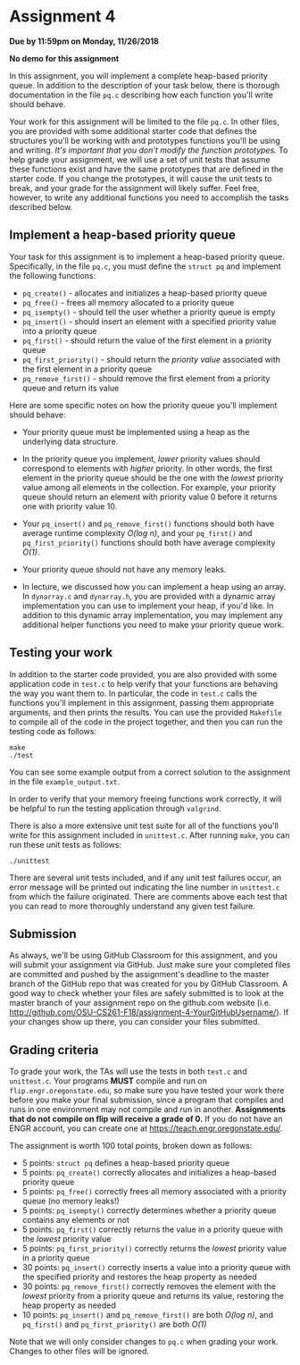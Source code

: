 # Assignment 4
**Due by 11:59pm on Monday, 11/26/2018**

**No demo for this assignment**

In this assignment, you will implement a complete heap-based priority queue.  In addition to the description of your task below, there is thorough documentation in the file `pq.c` describing how each function you'll write should behave.

Your work for this assignment will be limited to the file `pq.c`.  In other files, you are provided with some additional starter code that defines the structures you'll be working with and prototypes functions you'll be using and writing.  *It's important that you don't modify the function prototypes.*  To help grade your assignment, we will use a set of unit tests that assume these functions exist and have the same prototypes that are defined in the starter code.  If you change the prototypes, it will cause the unit tests to break, and your grade for the assignment will likely suffer.  Feel free, however, to write any additional functions you need to accomplish the tasks described below.

## Implement a heap-based priority queue

Your task for this assignment is to implement a heap-based priority queue.  Specifically, in the file `pq.c`, you must define the `struct pq` and implement the following functions:

  * `pq_create()` - allocates and initializes a heap-based priority queue
  * `pq_free()` - frees all memory allocated to a priority queue
  * `pq_isempty()` - should tell the user whether a priority queue is empty
  * `pq_insert()` - should insert an element with a specified priority value into a priority queue
  * `pq_first()` - should return the value of the first element in a priority queue
  * `pq_first_priority()` - should return the *priority value* associated with the first element in a priority queue
  * `pq_remove_first()` - should remove the first element from a priority queue and return its value

Here are some specific notes on how the priority queue you'll implement should behave:

  * Your priority queue must be implemented using a heap as the underlying data structure.

  * In the priority queue you implement, *lower* priority values should correspond to elements with *higher* priority.  In other words, the first element in the priority queue should be the one with the *lowest* priority value among all elements in the collection.  For example, your priority queue should return an element with priority value 0 before it returns one with priority value 10.

  * Your `pq_insert()` and `pq_remove_first()` functions should both have average runtime complexity *O(log n)*, and your `pq_first()` and `pq_first_priority()` functions should both have average complexity *O(1)*.

  * Your priority queue should not have any memory leaks.

  * In lecture, we discussed how you can implement a heap using an array.  In `dynarray.c` and `dynarray.h`, you are provided with a dynamic array implementation you can use to implement your heap, if you'd like.  In addition to this dynamic array implementation, you may implement any additional helper functions you need to make your priority queue work.

## Testing your work

In addition to the starter code provided, you are also provided with some application code in `test.c` to help verify that your functions are behaving the way you want them to.  In particular, the code in `test.c` calls the functions you'll implement in this assignment, passing them appropriate arguments, and then prints the results.  You can use the provided `Makefile` to compile all of the code in the project together, and then you can run the testing code as follows:
```
make
./test
```
You can see some example output from a correct solution to the assignment in the file `example_output.txt`.

In order to verify that your memory freeing functions work correctly, it will be helpful to run the testing application through `valgrind`.

There is also a more extensive unit test suite for all of the functions you'll write for this assignment included in `unittest.c`.  After running `make`, you can run these unit tests as follows:
```
./unittest
```
There are several unit tests included, and if any unit test failures occur, an error message will be printed out indicating the line number in `unittest.c` from which the failure originated.  There are comments above each test that you can read to more thoroughly understand any given test failure.

## Submission

As always, we'll be using GitHub Classroom for this assignment, and you will submit your assignment via GitHub. Just make sure your completed files are committed and pushed by the assignment's deadline to the master branch of the GitHub repo that was created for you by GitHub Classroom. A good way to check whether your files are safely submitted is to look at the master branch of your assignment repo on the github.com website (i.e. http://github.com/OSU-CS261-F18/assignment-4-YourGitHubUsername/). If your changes show up there, you can consider your files submitted.

## Grading criteria

To grade your work, the TAs will use the tests in both `test.c` and `unittest.c`.  Your programs **MUST** compile and run on `flip.engr.oregonstate.edu`, so make sure you have tested your work there before you make your final submission, since a program that compiles and runs in one environment may not compile and run in another.  **Assignments that do not compile on flip will receive a grade of 0.**  If you do not have an ENGR account, you can create one at https://teach.engr.oregonstate.edu/.

The assignment is worth 100 total points, broken down as follows:

* 5 points: `struct pq` defines a heap-based priority queue
* 5 points: `pq_create()` correctly allocates and initializes a heap-based priority queue
* 5 points: `pq_free()` correctly frees all memory associated with a priority queue (no memory leaks!)
* 5 points: `pq_isempty()` correctly determines whether a priority queue contains any elements or not
* 5 points: `pq_first()` correctly returns the value in a priority queue with the *lowest* priority value
* 5 points: `pq_first_priority()` correctly returns the *lowest* priority value in a priority queue
* 30 points: `pq_insert()` correctly inserts a value into a priority queue with the specified priority and restores the heap property as needed
* 30 points: `pq_remove_first()` correctly removes the element with the *lowest* priority from a priority queue and returns its value, restoring the heap property as needed
* 10 points: `pq_insert()` and `pq_remove_first()` are both *O(log n)*, and `pq_first()` and `pq_first_priority()` are both *O(1)*

Note that we will only consider changes to `pq.c` when grading your work.  Changes to other files will be ignored.

